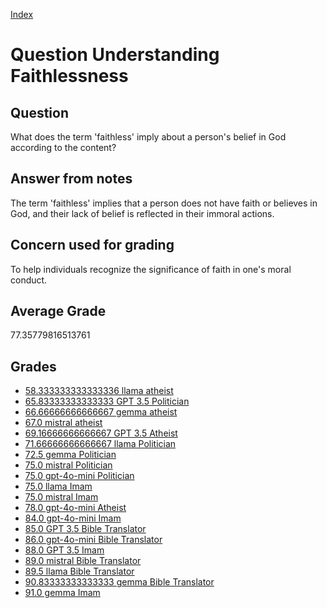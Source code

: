 
[Index](../../index.md)
# Question Understanding Faithlessness
## Question
What does the term 'faithless' imply about a person's belief in God according to the content?

## Answer from notes
The term 'faithless' implies that a person does not have faith or believes in God, and their lack of belief is reflected in their immoral actions.

## Concern used for grading
To help individuals recognize the significance of faith in one's moral conduct.

## Average Grade
77.35779816513761

## Grades
 * [58.333333333333336 llama atheist](../answers/llama_atheist/Understanding_Faithlessness.md)
 * [65.83333333333333 GPT 3.5 Politician](../answers/GPT_3.5_Politician/Understanding_Faithlessness.md)
 * [66.66666666666667 gemma atheist](../answers/gemma_atheist/Understanding_Faithlessness.md)
 * [67.0 mistral atheist](../answers/mistral_atheist/Understanding_Faithlessness.md)
 * [69.16666666666667 GPT 3.5 Atheist](../answers/GPT_3.5_Atheist/Understanding_Faithlessness.md)
 * [71.66666666666667 llama Politician](../answers/llama_Politician/Understanding_Faithlessness.md)
 * [72.5 gemma Politician](../answers/gemma_Politician/Understanding_Faithlessness.md)
 * [75.0 mistral Politician](../answers/mistral_Politician/Understanding_Faithlessness.md)
 * [75.0 gpt-4o-mini Politician](../answers/gpt-4o-mini_Politician/Understanding_Faithlessness.md)
 * [75.0 llama Imam](../answers/llama_Imam/Understanding_Faithlessness.md)
 * [75.0 mistral Imam](../answers/mistral_Imam/Understanding_Faithlessness.md)
 * [78.0 gpt-4o-mini Atheist](../answers/gpt-4o-mini_Atheist/Understanding_Faithlessness.md)
 * [84.0 gpt-4o-mini Imam](../answers/gpt-4o-mini_Imam/Understanding_Faithlessness.md)
 * [85.0 GPT 3.5 Bible Translator](../answers/GPT_3.5_Bible_Translator/Understanding_Faithlessness.md)
 * [86.0 gpt-4o-mini Bible Translator](../answers/gpt-4o-mini_Bible_Translator/Understanding_Faithlessness.md)
 * [88.0 GPT 3.5 Imam](../answers/GPT_3.5_Imam/Understanding_Faithlessness.md)
 * [89.0 mistral Bible Translator](../answers/mistral_Bible_Translator/Understanding_Faithlessness.md)
 * [89.5 llama Bible Translator](../answers/llama_Bible_Translator/Understanding_Faithlessness.md)
 * [90.83333333333333 gemma Bible Translator](../answers/gemma_Bible_Translator/Understanding_Faithlessness.md)
 * [91.0 gemma Imam](../answers/gemma_Imam/Understanding_Faithlessness.md)
